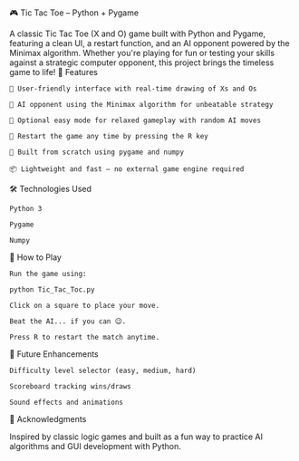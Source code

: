 🎮 Tic Tac Toe – Python + Pygame

A classic Tic Tac Toe (X and O) game built with Python and Pygame, featuring a clean UI, a restart function, and an AI opponent powered by the Minimax algorithm. Whether you're playing for fun or testing your skills against a strategic computer opponent, this project brings the timeless game to life!
🔹 Features

    🎨 User-friendly interface with real-time drawing of Xs and Os

    🧠 AI opponent using the Minimax algorithm for unbeatable strategy

    🎲 Optional easy mode for relaxed gameplay with random AI moves

    🔄 Restart the game any time by pressing the R key

    🧱 Built from scratch using pygame and numpy

    📦 Lightweight and fast – no external game engine required

🛠️ Technologies Used

    Python 3

    Pygame

    Numpy

🎯 How to Play

    Run the game using:

    python Tic_Tac_Toc.py

    Click on a square to place your move.

    Beat the AI... if you can 😉.

    Press R to restart the match anytime.

🚀 Future Enhancements

    Difficulty level selector (easy, medium, hard)

    Scoreboard tracking wins/draws

    Sound effects and animations


🙌 Acknowledgments

Inspired by classic logic games and built as a fun way to practice AI algorithms and GUI development with Python.
